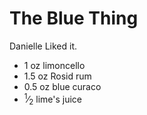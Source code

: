 The Blue Thing 
===============

Danielle Liked it.

- 1 oz limoncello
- 1.5 oz Rosid rum
- 0.5 oz blue curaco
- <sup>1</sup>⁄<sub>2</sub> lime's juice

